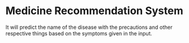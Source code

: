 # Medicine Recommendation System
It will predict the name of the disease with the precautions and other respective things based on the symptoms given in the input.
